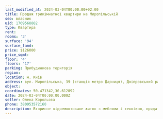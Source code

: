 ```yaml
---
last_modified_at: 2024-03-04T00:00:00+02:00
title: Продаж трикімнатної квартири на Миропільській
seo: власник
uid: 1709568882
type: Квартира
rent:
rooms: '3'
surface: '94'
surface_land:
price: $126000
price_sqmt:
floor: '4'
floors: '17'
parking: Прибудинкова територія
region:
location: м. Київ
address: вул. Миропільська, 39 (станція метро Дарниця), Дніпровський район
object:
coordinates: 50.471342,30.612092
date: 2024-03-04T00:00:00.000Z
seller: Олена Корольова
phone: 380953572160
description: Вторинне відремонтоване житло з меблями і технікою, придатне і готове для проживання
---
```


